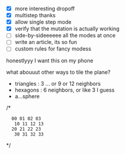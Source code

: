 
- [x] more interesting dropoff
- [x] multistep thanks
- [x] allow single step mode
- [x] verify that the mutation is actually working
- [ ] side-by-sideeeeee all the modes at once
- [ ] write an article, its so fun
- [ ] custom rules for fancy modess

honestlyyy I want this on my phone

what abouuut other ways to tile the plane?
- triangles : 3 ... or 9 or 12 neighbors
- hexagons : 6 neighbors, or like 3 I guess
- a...sphere

/*

      00 01 02 03
       10 11 12 13
      20 21 22 23
       30 31 32 33

*/
